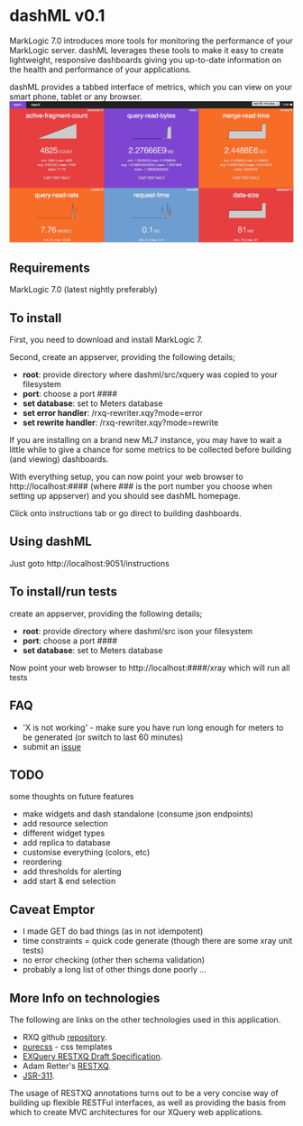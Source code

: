 # dashML v0.1

MarkLogic 7.0 introduces more tools for monitoring the performance of your MarkLogic server. dashML leverages these tools to make it easy to create lightweight, responsive dashboards giving you up-to-date information on the health and performance of your applications.

dashML provides a tabbed interface of metrics, which you can view on your smart phone, tablet or any browser. 
![dashML](src/xquery/resources/history-screenshot.jpg) 

## Requirements

MarkLogic 7.0 (latest nightly preferably)

## To install

First, you need to download and install MarkLogic 7.

Second, create an appserver, providing the following details;

* **root**: provide directory where dashml/src/xquery was copied to your filesystem
* **port**: choose a port ####
* **set database**: set to Meters database
* **set error handler**: /rxq-rewriter.xqy?mode=error
* **set rewrite handler**: /rxq-rewriter.xqy?mode=rewrite

If you are installing on a brand new ML7 instance, you may have to wait a little while to give a chance for some metrics to be collected before building (and viewing) dashboards.

With everything setup, you can now point your web browser to http://localhost:####  (where ### is the port number you choose when setting up appserver) and you should see dashML homepage.

Click onto instructions tab or go direct to building dashboards.

## Using dashML

Just goto http://localhost:9051/instructions

## To install/run tests

create an appserver, providing the following details;

* **root**: provide directory where dashml/src ison your filesystem
* **port**: choose a port ####
* **set database**: set to Meters database

Now point your web browser to http://localhost:####/xray which will run all tests

## FAQ

* 'X is not working' - make sure you have run long enough for meters to be generated (or switch to last 60 minutes)
* submit an [issue](https://github.com/xquery/dashML/issues)

## TODO

some thoughts on future features

* make widgets and dash standalone (consume json endpoints)
* add resource selection
* different widget types
* add replica to database
* customise everything (colors, etc)
* reordering
* add thresholds for alerting
* add start & end selection

## Caveat Emptor

* I made GET do bad things (as in not idempotent)
* time constraints = quick code generate (though there are some xray unit tests)
* no error checking (other then schema validation)
* probably a long list of other things done poorly ...

## More Info on technologies

The following are links on the other technologies used in this application.

* RXQ github [repository](https://github.com/xquery/rxq).
* [purecss](http://purecss.io/) - css templates
* [EXQuery RESTXQ Draft Specification](http://exquery.github.com/exquery/exquery-restxq-specification/restxq-1.0-specification.html#method-annotation).
* Adam Retter's [RESTXQ](http://archive.xmlprague.cz/2012/presentations/RESTful_XQuery.pdf).
* [JSR-311](http://download.oracle.com/otndocs/jcp/jaxrs-1.0-fr-eval-oth-JSpec/).
 
The usage of RESTXQ annotations turns out to be a very concise way of building up flexible RESTFul interfaces, as well as providing the basis from which to create MVC architectures for our XQuery web applications.
